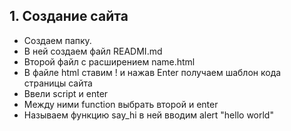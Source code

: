 ## 1. Создание сайта
- Создаем папку.
- В ней создаем файл READMI.md
- Второй файл с расширением name.html
- В файле html ставим ! и нажав Enter получаем шаблон кода страницы сайта
- Ввели script и enter
- Между ними function выбрать второй и enter
- Называем функцию say_hi в ней вводим alert "hello world"